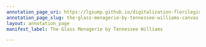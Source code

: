 ```yaml
---
annotation_page_uri: https://lgsump.github.io/digitalization-florilegium/annotations/the-glass-menagerie-by-tennessee-williams-canvas-1-773-879779.json
annotation_page_slug: the-glass-menagerie-by-tennessee-williams-canvas-1-773-879779
layout: annotation_page
manifest_label: The Glass Menagerie by Tennessee Williams

---
```

